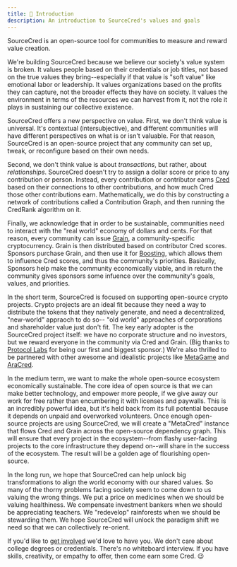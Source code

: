 ```yaml
---
title: 💁‍️ Introduction
description: An introduction to SourceCred's values and goals
---
```


SourceCred is an open-source tool for communities to measure and reward value
creation.

We're building SourceCred because we believe our society's value system is broken.
It values people based on their credentials or job titles, not based on the true
values they bring--especially if that value is "soft value" like emotional
labor or leadership. It values organizations based on the profits they can
capture, not the broader effects they have on society. It values the environment
in terms of the resources we can harvest from it, not the role it plays in
sustaining our collective existence.

SourceCred offers a new perspective on value. First, we don't think value is
universal. It's contextual (intersubjective), and different communities will
have different perspectives on what is or isn't valuable. For that reason,
SourceCred is an open-source project that any community can set up, tweak, or
reconfigure based on their own needs.

Second, we don't think value is about *transactions*, but rather, about *relationships*.
SourceCred doesn't try to assign a dollar score or price to any contribution or
person. Instead, every contribution or contributor earns
[Cred](concepts/cred.md) based on their connections to other
contributions, and how much Cred those other contributions earn.
Mathematically, we do this by constructing a network of contributions called a
Contribution Graph, and then running the CredRank algorithm on it.

Finally, we acknowledge that in order to be sustainable, communities need to
interact with the "real world" economy of dollars and cents. For that reason,
every community can issue [Grain](concepts/grain.md), a community-specific
cryptocurrency. Grain is then distributed based on contributor Cred scores.
Sponsors purchase Grain, and then use it for [Boosting](concepts/boosting.md), 
which allows them to influence Cred scores, and thus the community's priorities.
Basically, Sponsors help make the community economically viable, and in return
the community gives sponsors some infuence over the community's goals, values,
and priorities.

In the short term, SourceCred is focused on supporting open-source crypto
projects. Crypto projects are an ideal fit because they need a way to
distribute the tokens that they natively generate, and need a decentralized,
"new-world" appraoch to do so-- "old world" approaches of corporations and
shareholder value just don't fit. The key early adopter is the SourceCred
project itself: we have no corporate structure and no investors, but we reward
everyone in the community via Cred and Grain. (Big thanks to [Protocol
Labs](https://protocol.ai/) for being our first and biggest sponsor.) We're
also thrilled to be partnered with other awesome and idealistic projects like
[MetaGame](https://metagame.wtf/) and
[AraCred](https://aracred.github.io/website/).

In the medium term, we want to make the whole open-source ecosystem
economically sustainable. The core idea of open source is that we can make
better technology, and empower more people, if we give away our work for free
rather than encumbering it with licenses and paywalls. This is an incredibly
powerful idea, but it's held back from its full potential because it depends on
unpaid and overworked volunteers. Once enough open-source projects are using
SourceCred, we will create a "MetaCred" instance that flows Cred and Grain
across the open-source dependency graph. This will ensure that every project in
the ecosystem--from flashy user-facing projects to the core infrastructure they
depend on--will share in the success of the ecosystem. The result will be a
golden age of flourishing open-source.

In the long run, we hope that SourceCred can help unlock big transformations to
align the world economy with our shared values. So many of the thorny problems
facing society seem to come down to us valuing the wrong things. We put a price
on medicines when we should be valuing healthiness. We compensate investment
bankers when we should be appreciating teachers. We "redevelop" rainforests
when we should be stewarding them. We hope SourceCred will unlock the paradigm
shift we need so that we can collectively re-orient.

If you'd like to [get involved](get-involved.md) we'd love to
have you. We don't care about college degrees or credentials. There's no
whiteboard interview. If you have skills, creativity, or empathy to offer, then
come earn some Cred. 😉
